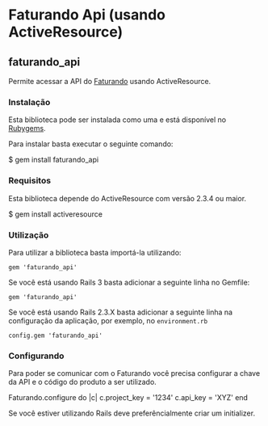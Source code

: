 Faturando Api (usando ActiveResource)
====================================================

faturando_api
-----------------

Permite acessar a API do [Faturando](http://faturan.do) usando ActiveResource.


### Instalação

Esta biblioteca pode ser instalada como uma e está disponível no [Rubygems](http://rubygems.org).

Para instalar basta executar o seguinte comando:

$ gem install faturando_api


### Requisitos

Esta biblioteca depende do ActiveResource com versão 2.3.4 ou maior.

$ gem install activeresource


### Utilização

Para utilizar a biblioteca basta importá-la utilizando:

    gem 'faturando_api'


Se você está usando Rails 3 basta adicionar a seguinte linha no Gemfile:

    gem 'faturando_api'

Se você está usando Rails 2.3.X basta adicionar a seguinte linha na configuração da aplicação,
por exemplo, no `environment.rb`

    config.gem 'faturando_api'

### Configurando

Para poder se comunicar com o Faturando você precisa configurar a chave da API e o código do produto a ser utilizado.

Faturando.configure do |c|
  c.project_key = '1234'
  c.api_key   = 'XYZ'
end

Se você estiver utilizando Rails deve preferêncialmente criar um initializer.
